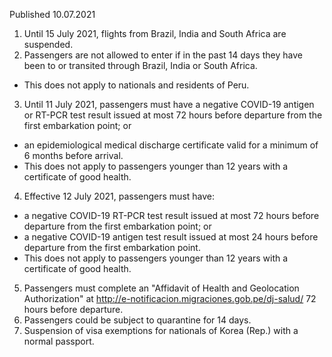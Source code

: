 Published 10.07.2021
1. Until 15 July 2021, flights from Brazil, India and South Africa are suspended.
2. Passengers are not allowed to enter if in the past 14 days they have been to or transited through Brazil, India or South Africa.
- This does not apply to nationals and residents of Peru.
3. Until 11 July 2021, passengers must have a negative COVID-19 antigen or RT-PCR test result issued at most 72 hours before departure from the first embarkation point; or
- an epidemiological medical discharge certificate valid for a minimum of 6 months before arrival.
- This does not apply to passengers younger than 12 years with a certificate of good health.
4. Effective 12 July 2021, passengers must have:
- a negative COVID-19 RT-PCR test result issued at most 72 hours before departure from the first embarkation point; or
- a negative COVID-19 antigen test result issued at most 24 hours before departure from the first embarkation point.
- This does not apply to passengers younger than 12 years with a certificate of good health.
5. Passengers must complete an "Affidavit of Health and Geolocation Authorization" at <a href="http://e-notificacion.migraciones.gob.pe/dj-salud/">http://e-notificacion.migraciones.gob.pe/dj-salud/</a> 72 hours before departure.
6. Passengers could be subject to quarantine for 14 days.
7. Suspension of visa exemptions for nationals of Korea (Rep.) with a normal passport.

